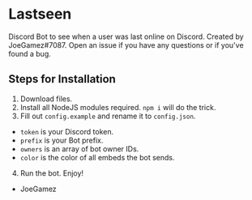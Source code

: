 # Lastseen
Discord Bot to see when a user was last online on Discord.
Created by JoeGamez#7087. Open an issue if you have any questions or if you've found a bug.

## Steps for Installation 
1. Download files.
2. Install all NodeJS modules required. `npm i` will do the trick.
3. Fill out `config.example` and rename it to `config.json`.
* `token` is your Discord token.
* `prefix` is your Bot prefix.
* `owners` is an array of bot owner IDs. 
* `color` is the color of all embeds the bot sends.
4. Run the bot. Enjoy!

* JoeGamez
